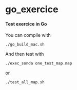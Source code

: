 # go_exercice
#### Test exercice in Go

You can compile with
```
./go_build_mac.sh
```

And then test with
```
./exec_sonda one_test_map.map
```

or

```
./test_all_map.sh
```
